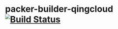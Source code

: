 # packer-builder-qingcloud [![Build Status](https://travis-ci.org/CuriosityChina/packer-builder-qingcloud.svg?branch=master)](https://travis-ci.org/CuriosityChina/packer-builder-qingcloud)